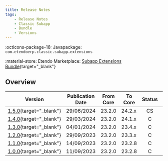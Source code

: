 ```yaml
---
title: Release Notes
tags:
    - Release Notes
    - Classic Subapp
    - Bundle
    - Versions
---
```

:octicons-package-16: Javapackage: `com.etendoerp.classic.subapp.extensions`

:material-store: Etendo Marketplace: [Subapp Extensions Bundle](https://marketplace.etendo.cloud/#/product-details?module=55A7EF64F7FA43449B249DA7F8E14589){target="_blank"}


## Overview

| Version | Publication Date | From Core | To Core | Status | GitHub|
| --- | --- | --- | --- | :---: | :---: |
| [1.5.0](https://github.com/etendosoftware/com.etendoerp.classic.subapp.extensions/releases/tag/1.5.0){target="_blank"} | 29/06/2024 | 23.2.0 | 24.2.x | CS | :white_check_mark: |
| [1.4.0](https://github.com/etendosoftware/com.etendoerp.classic.subapp.extensions/releases/tag/1.4.0){target="_blank"} | 29/03/2024 | 23.2.0 | 24.1.x | C | :white_check_mark: |
| [1.3.0](https://github.com/etendosoftware/com.etendoerp.classic.subapp.extensions/releases/tag/1.3.0){target="_blank"}  | 04/01/2024 | 23.2.0 | 23.4.x | C  | :white_check_mark:|
| [1.2.0](https://github.com/etendosoftware/com.etendoerp.classic.subapp.extensions/releases/tag/1.2.0){target="_blank"}  | 29/09/2023 | 23.2.0 | 23.3.x | C   | :white_check_mark:|
| [1.1.0](https://github.com/etendosoftware/com.etendoerp.classic.subapp.extensions/releases/tag/1.1.0){target="_blank"}  | 14/09/2023 | 23.2.0 | 23.2.8 | C  | :white_check_mark:|
| [1.0.0](https://github.com/etendosoftware/com.etendoerp.classic.subapp.extensions/releases/tag/1.0.0){target="_blank"} | 11/09/2023 | 23.2.0 | 23.2.8 | C   | :white_check_mark:|